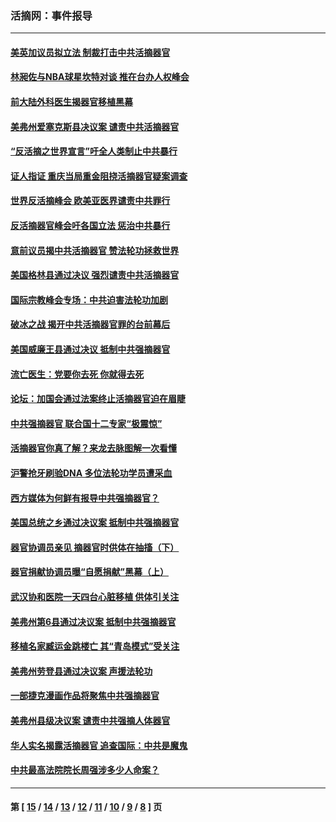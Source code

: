 ### 活摘网：事件报导
---
#### [美英加议员拟立法 制裁打击中共活摘器官](../../pages/nf5877/n13430251.md?01240430) 
#### [林昶佐与NBA球星坎特对谈 推在台办人权峰会](../../pages/nf5877/n13414467.md?01240430) 
#### [前大陆外科医生揭器官移植黑幕](../../pages/nf5877/n13401416.md?01240430) 
#### [美弗州爱塞克斯县决议案 谴责中共活摘器官](../../pages/nf5877/n13320919.md?01240430) 
#### [“反活摘之世界宣言”吁全人类制止中共暴行](../../pages/nf5877/n13259730.md?01240430) 
#### [证人指证 重庆当局重金阻挠活摘器官疑案调查](../../pages/nf5877/n13259127.md?01240430) 
#### [世界反活摘峰会 欧美亚医界谴责中共罪行](../../pages/nf5877/n13253550.md?01240430) 
#### [反活摘器官峰会吁各国立法 惩治中共暴行](../../pages/nf5877/n13245052.md?01240430) 
#### [意前议员揭中共活摘器官 赞法轮功拯救世界](../../pages/nf5877/n13203445.md?01240430) 
#### [美国格林县通过决议 强烈谴责中共活摘器官](../../pages/nf5877/n13119367.md?01240430) 
#### [国际宗教峰会专场：中共迫害法轮功加剧](../../pages/nf5877/n13088279.md?01240430) 
#### [破冰之战 揭开中共活摘器官罪的台前幕后](../../pages/nf5877/n13082457.md?01240430) 
#### [美国威廉王县通过决议 抵制中共强摘器官](../../pages/nf5877/n13056521.md?01240430) 
#### [流亡医生：党要你去死 你就得去死](../../pages/nf5877/n13052835.md?01240430) 
#### [论坛：加国会通过法案终止活摘器官迫在眉睫](../../pages/nf5877/n13029839.md?01240430) 
#### [中共强摘器官 联合国十二专家“极震惊”](../../pages/nf5877/n13024313.md?01240430) 
#### [活摘器官你真了解？来龙去脉图解一次看懂](../../pages/nf5877/n13013820.md?01240430) 
#### [沪警抢牙刷验DNA 多位法轮功学员遭采血](../../pages/nf5877/n12969218.md?01240430) 
#### [西方媒体为何鲜有报导中共强摘器官？](../../pages/nf5877/n12932034.md?01240430) 
#### [美国总统之乡通过决议案 抵制中共强摘器官](../../pages/nf5877/n12908242.md?01240430) 
#### [器官协调员亲见 摘器官时供体在抽搐（下）](../../pages/nf5877/n12898622.md?01240430) 
#### [器官捐献协调员曝“自愿捐献”黑幕（上）](../../pages/nf5877/n12878830.md?01240430) 
#### [武汉协和医院一天四台心脏移植 供体引关注](../../pages/nf5877/n12863175.md?01240430) 
#### [美弗州第6县通过决议案 抵制中共强摘器官](../../pages/nf5877/n12805218.md?01240430) 
#### [移植名家臧运金跳楼亡 其“青岛模式”受关注](../../pages/nf5877/n12803746.md?01240430) 
#### [美弗州劳登县通过决议案 声援法轮功](../../pages/nf5877/n12785715.md?01240430) 
#### [一部捷克漫画作品将聚焦中共强摘器官](../../pages/nf5877/n12785954.md?01240430) 
#### [美弗州县级决议案 谴责中共强摘人体器官](../../pages/nf5877/n12721290.md?01240430) 
#### [华人实名揭露活摘器官 追查国际：中共是魔鬼](../../pages/nf5877/n12691724.md?01240430) 
#### [中共最高法院院长周强涉多少人命案？](../../pages/nf5877/n12678074.md?01240430) 

---
#### 第 [ [15](./15.md?01240430) / [14](./14.md?01240430) / [13](./13.md?01240430) / [12](./12.md?01240430) / [11](./11.md?01240430) / [10](./10.md?01240430) / [9](./9.md?01240430) / [8](./8.md?01240430) ] 页
